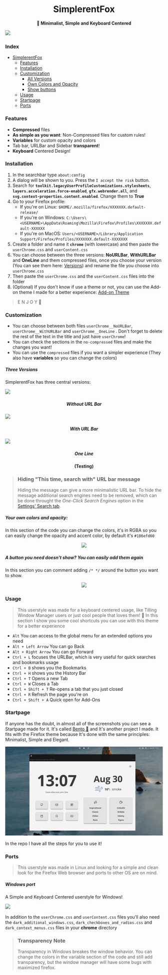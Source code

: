 <div align="center">
<h1>SimplerentFox</h1>
<b>🦊 Minimalist, Simple and Keyboard Centered</b>
</div>

![](https://github.com/MiguelRAvila/SimplerentFox/blob/master/Images/WithoutURLBar.png)

### Index

-   [SimplerentFox](#)
    -   [Features](#features)
    -   [Installation](#installation)
    -   [Customization](#customization)
         - [All Versions](#three-versions)
         - [Own Colors and Opacity](#your-own-colors-and-opacity)
         - [Show buttons](#a-button-you-need-doesnt-show-you-can-easily-add-them-again)
    -   [Usage](#usage)
    -   [Startpage](#startpage)
    -   [Ports](#ports)

### Features

-   **Compressed** files
-   **As simple as you want**: Non-Compressed files for custom rules!
-   **Variables** for custom opacity and colors
-   Tab bar, URLBar and Sidebar **transparent**!
-   **Keyboard** Centered Design!

### Installation

1. In the searchbar type `about:config`
2. A dialog will be shown to you. Press the `I accept the risk` button.
3. Search for **`toolkit.legacyUserProfileCustomizations.stylesheets`**, **`layers.acceleration.force-enabled`**, **`gfx.webrender.all`**, and **`svg.context-properties.content.enabled`**. Change them to **True**
4. Go to your Firefox profile:
    - If you're on Linux: `$HOME/.mozilla/firefox/XXXXXXX.default-release/`
    - If you're on Windows: `C:\Users\<USERNAME>\AppData\Roaming\Mozilla\Firefox\Profiles\XXXXXXX.default-XXXXXX`
    - If you're on MacOS: `Users/<USERNAME>/Library/Application Support/Firefox/Profiles/XXXXXXX.default-XXXXXXX` 
5. Create a folder and name it **`chrome`** (with lowercase) and then paste the `userChrome.css` and `userContent.css`
6. You can choose between the three versions: **NoURLBar**, **WithURLBar** and **OneLine** and them compressed files, once you choose your version (You can see them here: [Versions](#three-versions)) and rename the file you choose into `userChrome.css` 
7. Then paste the `userChrome.css` and the `userContent.css` files into the folder
8. (Optional) If you don't know if use a theme or not, you can use the Add-on theme I made for a better experience: [Add-on Theme](https://addons.mozilla.org/en-US/firefox/addon/simplerentfox/)
 
> E N J O Y 🦊

### Customization

-   You can choose between both files `userChrome__NoURLBar`, `userChrome__WithURLBar` and `userChrome__OneLine` . Don't forget to delete the rest of the text in the title and just have `userChrome`!
-   You can check the sections in the `no-compressed` files and make the changes you want!
-   You can use the `compressed` files if you want a simpler experience (They also have **variables** so you can change the colors)

##### Three Versions

SimplerentFox has three central versions:

![](https://github.com/MiguelRAvila/SimplerentFox/blob/master/Images/WithoutURLBar.png)

<div align="center">
<h5>Without URL Bar</h5>
</div>

![](https://github.com/MiguelRAvila/SimplerentFox/blob/master/Images/WithURLBar.png)

<div align="center">
<h5>With URL Bar</h5>
</div>

![](https://github.com/MiguelRAvila/SimplerentFox/blob/master/Images/OneLine.png)

<div align="center">
<h5>One Line</h5>
<b>(Testing)</b>
</div>

> ### Hiding "This time, search with" URL bar message
>
> Hiding the message can give a more minimalistic URL bar. To hide the message additional search engines need to be removed, which can be done throught the _One-Click Search Engines_ option in the [Settings' Search tab](about:preferences#search).

##### Your own colors and opacity:

In this section of the code you can change the colors, it's in RGBA so you can easily change the opacity and accent color, by default it's `#186efd60`

<p align="center">
  <img src="https://github.com/MiguelRAvila/SimplerentFox/blob/master/Images/code-1.png">
</p>

##### A button you need doesn't show? You can easily add them again

In this section you can comment adding `/* */` around the button you want to show.

<p align="center">
  <img src="https://github.com/MiguelRAvila/SimplerentFox/blob/master/Images/code-2.png">
</p>

### Usage

> This userstyle was made for a keyboard centered usage, like Tilling Window Manager users or just cool people that loves them! 🤖
> In this section I show you some cool shortcuts you can use with this theme for a better experience

-   `Alt` You can access to the global menu for an extended options you need
-   `Alt + Left Arrow` You can go Back
-   `Alt + Right Arrow` You can go Forward
-   `Ctrl + L` focuses the URLBar, which is very useful for quick searches and bookmarks usage
-   `Ctrl + B` shows you the Bookmarks 
-   `Ctrl + H` shows you the History Bar
-   `Ctrl + T` Opens a new Tab
-   `Ctrl + W` Closes a Tab
-   `Ctrl + Shift + T` Re-opens a tab that you just closed
-   `Ctrl + R` Refresh the page you're on
-   `Ctrl + Shift + A` Quick open for Add-Ons

### Startpage

If anyone has the doubt, in almost all of the screenshots you can see a Startpage made for it. It's called [Bento 🍱](https://github.com/MiguelRAvila/Bento) and It's another project I made. It fits with the Firefox theme because It's done with the same principles: Minimalist, Simple and Elegant.

<p align="center">
  <img src="https://github.com/MiguelRAvila/Bento/blob/master/assets/preview.gif">
</p>

In the repo I have all the steps for you to use it!

### Ports

> This userstyle was made in Linux and looking for a simple and clean look for the Firefox Web browser and ports to other OS are on mind.

##### Windows port

A Simple and Keyboard Centered userstyle for Windows!

![](https://github.com/MiguelRAvila/SimplerentFox/blob/master/Images/win.png)

In addition to the `userChrome.css` and `userContent.css` files you'll also need the `dark_additional_windows.css`, `dark_checkboxes_and_radios.css` and `dark_context_menus.css` files in your **chrome** directory

> ### Transparency Note
>
> Transparency in Windows breakes the window behavior. You can change the colors in the variable section of the code and still add transparency, but the window manager will have some bugs with maximized firefox.
